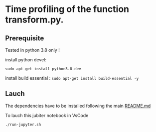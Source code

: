 # Time profiling of the function transform.py. 

## Prerequisite

Tested in python 3.8 only !

install python devel:
```
sudo apt-get install python3.8-dev
```

install build essential :
```sudo apt-get install build-essential -y```

## Lauch

The dependencies have to be installed following the main [README.md](README.md)

To lauch this jubiter notebook in VsCode
```
./run-jupyter.sh      
```